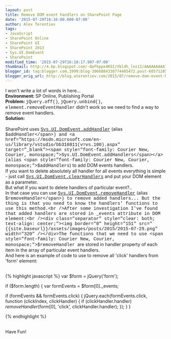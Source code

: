 ```yaml
---
layout: post
title: Remove DOM event handlers on SharePoint Page
date: '2015-07-29T16:16:00.000-07:00'
author: Alex Terentiev
tags:
- JavaScript
- SharePoint Online
- SharePoint UI
- SharePoint 2013
- Sys.UI.DomEvent
- SharePoint
modified_time: '2015-07-29T16:18:17.907-07:00'
thumbnail: http://4.bp.blogspot.com/-QoFkppx4K5I/Vbldh_lnz1I/AAAAAAAAAT4/NLxHe8V64e8/s72-c/Untitled-1.png
blogger_id: tag:blogger.com,1999:blog-3066084330774405472.post-6057128570468897620
blogger_orig_url: http://blog.aterentiev.com/2015/07/remove-dom-event-handlers-on-sharepoint.html
---
```


I won't write a lot of words in here...<br /><b>Environment: </b>SP Online, Publishing Portal<br /><b>Problem: </b><span style="font-family: Courier New, Courier, monospace;">jQuery.off()</span>, <span style="font-family: Courier New, Courier, monospace;">jQuery.unbind(),</span> <span style="font-family: Courier New, Courier, monospace;">element.removeEventHandler</span> didn't work so we need to find a way to remove event handlers.<br /><b>Solution:</b><br /><a name='more'></a><br />SharePoint uses&nbsp;<a href="https://msdn.microsoft.com/en-us/library/vstudio/bb310798(v=vs.100).aspx" target="_blank"><span style="font-family: Courier New, Courier, monospace;">Sys.UI.DomEvent.addHandler</span></a> (alias <span style="font-family: Courier New, Courier, monospace;">$addHandler</span>) and <a href="https://msdn.microsoft.com/en-us/library/vstudio/bb310811(v=vs.100).aspx" target="_blank"><span style="font-family: Courier New, Courier, monospace;">Sys.UI.DomEvent.addHandlers</span></a> (alias <span style="font-family: Courier New, Courier, monospace;">$addHandlers</span>) to add DOM events handlers.<br />If you want to delete absolutely all handler for all events everything is simple - just call <a href="https://msdn.microsoft.com/en-us/library/vstudio/bb310816(v=vs.100).aspx" target="_blank"><span style="font-family: Courier New, Courier, monospace;">Sys.UI.DomEvent.clearHandlers</span></a> and put your DOM element as a parameter.<br />But what if you want to delete handlers of particular event?..<br />In that case you can use&nbsp;<a href="https://msdn.microsoft.com/en-us/library/vstudio/bb397510(v=vs.100).aspx" target="_blank"><span style="font-family: Courier New, Courier, monospace;">Sys.UI.DomEvent.removeHandler</span></a> (alias <span style="font-family: Courier New, Courier, monospace;">$removeHandler</span>) to remove added handlers... But the thing is that you need to know the handlers' functions to use this method.<br />After some investigation I've found that added handlers are stored in _events attribute in DOM element:<br /><div class="separator" style="clear: both; text-align: center;"><img border="0" height="151" src="{{site.baseurl}}/assets/images/posts/2015/2015-07-29.png" width="320" /></div>The functions that we need to use <span style="font-family: Courier New, Courier, monospace;">$removeHandler </span>are stored in handler property of each item in the array of particular event handlers.<br />And here is an example of code to use to remove all 'click' handlers from 'form' element:<br /><br />
<div markdown="1">
{% highlight javascript %}
var $form = jQuery('form');

if ($form.length) {
  var formEvents = $form[0]._events;

  if (formEvents &amp;&amp; formEvents.click) {
    jQuery.each(formEvents.click, function (clickIndex, clickHandler) {
      if (clickHandler.handler)
        $removeHandler($form[0], 'click', clickHandler.handler);
    });
  }
}

{% endhighlight %}
</div>
<br />Have Fun!